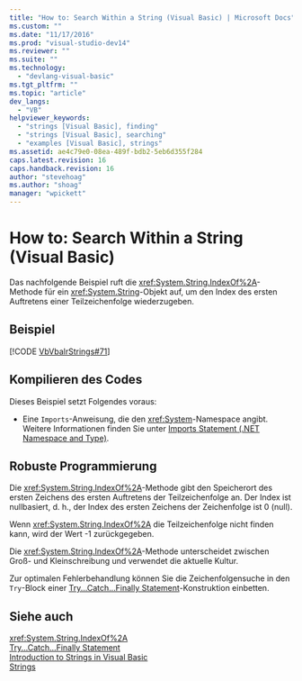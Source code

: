 ```yaml
---
title: "How to: Search Within a String (Visual Basic) | Microsoft Docs"
ms.custom: ""
ms.date: "11/17/2016"
ms.prod: "visual-studio-dev14"
ms.reviewer: ""
ms.suite: ""
ms.technology: 
  - "devlang-visual-basic"
ms.tgt_pltfrm: ""
ms.topic: "article"
dev_langs: 
  - "VB"
helpviewer_keywords: 
  - "strings [Visual Basic], finding"
  - "strings [Visual Basic], searching"
  - "examples [Visual Basic], strings"
ms.assetid: ae4c79e0-08ea-489f-bdb2-5eb6d355f284
caps.latest.revision: 16
caps.handback.revision: 16
author: "stevehoag"
ms.author: "shoag"
manager: "wpickett"
---
```

# How to: Search Within a String (Visual Basic)
Das nachfolgende Beispiel ruft die <xref:System.String.IndexOf%2A>\-Methode für ein <xref:System.String>\-Objekt auf, um den Index des ersten Auftretens einer Teilzeichenfolge wiederzugeben.  
  
## Beispiel  
 [!CODE [VbVbalrStrings#71](../CodeSnippet/VS_Snippets_VBCSharp/VbVbalrStrings#71)]  
  
## Kompilieren des Codes  
 Dieses Beispiel setzt Folgendes voraus:  
  
-   Eine `Imports`\-Anweisung, die den <xref:System>\-Namespace angibt.  Weitere Informationen finden Sie unter [Imports Statement \(.NET Namespace and Type\)](../../../../visual-basic/language-reference/statements/imports-statement-net-namespace-and-type.md).  
  
## Robuste Programmierung  
 Die <xref:System.String.IndexOf%2A>\-Methode gibt den Speicherort des ersten Zeichens des ersten Auftretens der Teilzeichenfolge an.  Der Index ist nullbasiert, d. h., der Index des ersten Zeichens der Zeichenfolge ist 0 \(null\).  
  
 Wenn <xref:System.String.IndexOf%2A> die Teilzeichenfolge nicht finden kann, wird der Wert \-1 zurückgegeben.  
  
 Die <xref:System.String.IndexOf%2A>\-Methode unterscheidet zwischen Groß\- und Kleinschreibung und verwendet die aktuelle Kultur.  
  
 Zur optimalen Fehlerbehandlung können Sie die Zeichenfolgensuche in den `Try`\-Block einer [Try...Catch...Finally Statement](../../../../visual-basic/language-reference/statements/try-catch-finally-statement.md)\-Konstruktion einbetten.  
  
## Siehe auch  
 <xref:System.String.IndexOf%2A>   
 [Try...Catch...Finally Statement](../../../../visual-basic/language-reference/statements/try-catch-finally-statement.md)   
 [Introduction to Strings in Visual Basic](../../../../visual-basic/programming-guide/language-features/strings/introduction-to-strings.md)   
 [Strings](../../../../visual-basic/programming-guide/language-features/strings/index.md)